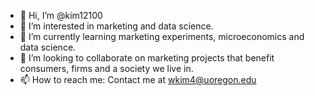 - 👋 Hi, I’m @kim12100
- 👀 I’m interested in marketing and data science. 
- 🌱 I’m currently learning marketing experiments, microeconomics and data science. 
- 💞️ I’m looking to collaborate on marketing projects that benefit consumers, firms and a society we live in. 
- 📫 How to reach me: Contact me at wkim4@uoregon.edu

<!---
kim12100/kim12100 is a ✨ special ✨ repository because its `README.md` (this file) appears on your GitHub profile.
You can click the Preview link to take a look at your changes.
--->
